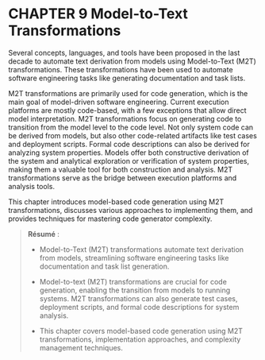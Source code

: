 # CHAPTER 9 Model-to-Text Transformations

Several concepts, languages, and tools have been proposed in the last decade to automate text derivation from models using Model-to-Text (M2T) transformations. These transformations have been used to automate software engineering tasks like generating documentation and task lists.

M2T transformations are primarily used for code generation, which is the main goal of model-driven software engineering. Current execution platforms are mostly code-based, with a few exceptions that allow direct model interpretation. M2T transformations focus on generating code to transition from the model level to the code level. Not only system code can be derived from models, but also other code-related artifacts like test cases and deployment scripts. Formal code descriptions can also be derived for analyzing system properties. Models offer both constructive derivation of the system and analytical exploration or verification of system properties, making them a valuable tool for both construction and analysis. M2T transformations serve as the bridge between execution platforms and analysis tools.

This chapter introduces model-based code generation using M2T transformations, discusses various approaches to implementing them, and provides techniques for mastering code generator complexity.

> **Résumé** :
> 
> * Model-to-Text (M2T) transformations automate text derivation from models, streamlining software engineering tasks like documentation and task list generation.
> 
> * Model-to-text (M2T) transformations are crucial for code generation, enabling the transition from models to running systems. M2T transformations can also generate test cases, deployment scripts, and formal code descriptions for system analysis.
> 
> * This chapter covers model-based code generation using M2T transformations, implementation approaches, and complexity management techniques.